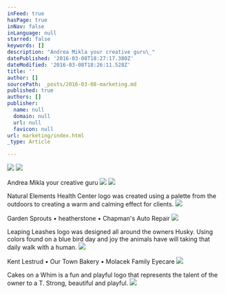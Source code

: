 ```yaml
---
inFeed: true
hasPage: true
inNav: false
inLanguage: null
starred: false
keywords: []
description: "Andrea Mikla your creative guru\_"
datePublished: '2016-03-08T18:27:17.380Z'
dateModified: '2016-03-08T18:26:11.528Z'
title: ''
author: []
sourcePath: _posts/2016-03-08-marketing.md
published: true
authors: []
publisher:
  name: null
  domain: null
  url: null
  favicon: null
url: marketing/index.html
_type: Article

---
```

![](https://the-grid-user-content.s3-us-west-2.amazonaws.com/3ff94b86-91ec-4b84-be0f-ccc82464adea.jpg)
![](https://the-grid-user-content.s3-us-west-2.amazonaws.com/3388aa47-bfdc-42e8-916c-dafe8fa4131e.jpg)

Andrea Mikla your creative guru ![](https://s3-us-west-2.amazonaws.com/the-grid-img/p/3f70571cc563072fdbc22c007b688133bf8356bc.jpg)
![](https://the-grid-user-content.s3-us-west-2.amazonaws.com/fe93aa9f-9488-4415-bf59-184429eace61.jpg)

Natural Elements Health Center logo was created using a palette from the outdoors to creating a warm and calming effect for clients.  ![](https://the-grid-user-content.s3-us-west-2.amazonaws.com/e45fe863-7da9-4e43-9839-c85fa58e59f3.jpg)

Garden Sprouts • heatherstone • Chapman's Auto Repair
![](https://the-grid-user-content.s3-us-west-2.amazonaws.com/ee72b7c8-09c4-4c96-9dc4-481c8606a825.jpg)

Leaping Leashes logo was designed all around the owners Husky. Using colors found on a blue bird day and joy the animals have will taking that daily walk with a human. ![](https://the-grid-user-content.s3-us-west-2.amazonaws.com/9475dcc6-b620-4208-912d-ced827812e34.jpg)

Kent Lestrud • Our Town Bakery • Molacek Family Eyecare
![](https://the-grid-user-content.s3-us-west-2.amazonaws.com/986cb8dd-a174-4e32-af4a-1e257615e6d5.jpg)

Cakes on a Whim is a fun and playful logo that represents the talent of the owner to a T. Strong, beautiful and playful.
![](https://the-grid-user-content.s3-us-west-2.amazonaws.com/a09350f4-618a-4ad7-9950-76365c29738d.jpg)